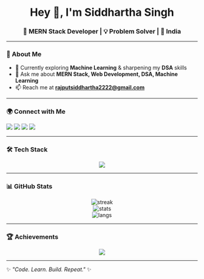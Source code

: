 <h1 align="center">Hey 👋, I'm Siddhartha Singh</h1>
<h3 align="center">🚀 MERN Stack Developer | 💡 Problem Solver | 📍 India</h3>

---

### 🌟 About Me
- 🌱 Currently exploring **Machine Learning** & sharpening my **DSA** skills  
- 💬 Ask me about **MERN Stack, Web Development, DSA, Machine Learning**  
- 📫 Reach me at **rajputsiddhartha2222@gmail.com**  

---

### 🌍 Connect with Me
<p align="left">
<a href="https://linkedin.com/in/siddhartha-singh" target="blank"><img src="https://img.shields.io/badge/LinkedIn-%230A66C2.svg?&style=for-the-badge&logo=linkedin&logoColor=white" /></a>
<a href="https://www.codechef.com/users/sid_dartha10" target="blank"><img src="https://img.shields.io/badge/CodeChef-%235B4638.svg?&style=for-the-badge&logo=codechef&logoColor=white" /></a>
<a href="https://leetcode.com/rajputsiddhartha2222" target="blank"><img src="https://img.shields.io/badge/LeetCode-%23FFA116.svg?&style=for-the-badge&logo=leetcode&logoColor=black" /></a>
<a href="https://auth.geeksforgeeks.org/user/rajputsiddhvxbd" target="blank"><img src="https://img.shields.io/badge/GeeksforGeeks-%230F9D58.svg?&style=for-the-badge&logo=geeksforgeeks&logoColor=white" /></a>
</p>

---

### 🛠️ Tech Stack
<p align="center">
<img src="https://skillicons.dev/icons?i=html,css,js,react,nodejs,express,mongodb,mysql,python,c,cpp,docker,rabbitmq,tailwind" />
</p>

---

### 📊 GitHub Stats
<p align="center">
  <img src="https://github-readme-streak-stats.herokuapp.com?user=siddharthasingh10&theme=radical&hide_border=true" alt="streak" /><br/>
  <img src="https://github-readme-stats.vercel.app/api?username=siddharthasingh10&show_icons=true&theme=radical&hide_border=true" alt="stats" /><br/>
  <img src="https://github-readme-stats.vercel.app/api/top-langs/?username=siddharthasingh10&layout=compact&theme=radical&hide_border=true" alt="langs" />
</p>

---

### 🏆 Achievements
<p align="center">
  <img src="https://github-profile-trophy.vercel.app/?username=siddharthasingh10&theme=onedark&no-frame=true&no-bg=true&margin-w=15&margin-h=15" />
</p>

---

✨ _"Code. Learn. Build. Repeat."_ ✨
